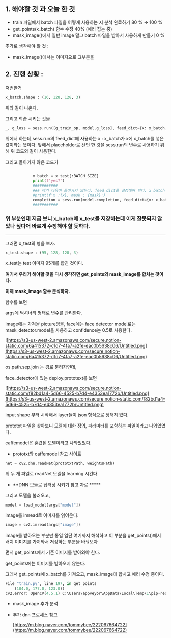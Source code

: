## 1. 해야할 것 과 오늘 한 것

- train 파일에서 batch 파일을 어떻게 사용하는 지 분석 완료하기 80 % → 100 %
- get_points(x_batch) 함수 수정 40% (에러 잡는 중)
- mask_image()에서 일반 image 말고 batch 파일을 받아서 사용하게 만들기 0 %

추가로 생각해야 할 것 :

- mask_image()에서는 이미지으로 그부분을

## 2. 진행 상황 :

저번한거

```python
x_batch.shape : (16, 128, 128, 3)
```

위와 같이 나온다.

그리고 학습 시키는 것을

```python
_, g_loss = sess.run([g_train_op, model.g_loss], feed_dict={x: x_batch, mask: mask_batch, is_training: True})
```

위에서 하는데,sess.run의 feed_dict에 사용하는 x : x_batch가 x에 x_batch를 넣은 값이라는 뜻이다. 앞에서 placeholder로 선언 한 것을 sess.run의 변수로 사용하기 위해 위 코드와 같이 사용한다.

그리고 돌아가지 않은 코드가

```python

            x_batch = x_test[:BATCH_SIZE]
            print(f'yes?')
            ###########
            ### 여기 다음이 돌아가지 않는다. feed dict를 설정해야 한다. x batch 자체가 이상한듯?
            #print(f'x :{x}, mask : {mask}')
            completion = sess.run(model.completion, feed_dict={x: x_batch, mask: mask_batch, is_training: False})
            ###########
```

### 위 부분인데 지금 보니 x_batch에 x_test를 저장하는데 이게 잘못되지 않았나 싶다어 바르게 수정해야 할 듯하다.

---

그러면 x_test의 형을 보자.

```python
x_test.shape : (95, 128, 128, 3)
```

x_test는 test 이미지 95개를 합친 것이다.

**여기서 우리가 해야할 것을 다시 생각하면 get_points와 mask_image를 합치는 것이다.**

**이제 mask_image 함수 분석하자.**

함수를 보면 

args에 딕셔너리 형태로 변수를 관리한다.

image에는 가져올 picture명을, face에는 face detector model로는 mask_detector.model을 사용하고 confidence는 0.5로 사용한다.

![https://s3-us-west-2.amazonaws.com/secure.notion-static.com/6a415372-c1d7-4fa7-a2fe-eac0b5638c06/Untitled.png](https://s3-us-west-2.amazonaws.com/secure.notion-static.com/6a415372-c1d7-4fa7-a2fe-eac0b5638c06/Untitled.png)

os.path.sep.join 는 경로 분리자인데, 

face_detector에 있는 deploy.prototext를 보면

![https://s3-us-west-2.amazonaws.com/secure.notion-static.com/f82bd1a4-5d66-4525-b7d4-e4353ea1772b/Untitled.png](https://s3-us-west-2.amazonaws.com/secure.notion-static.com/f82bd1a4-5d66-4525-b7d4-e4353ea1772b/Untitled.png)

input shape 부터 시작해서  layer들이 json 형식으로 정해져 있다. 

prototxt 파일을 찾아보니 모델에 대한 정의, 파라미터를 포함하는 파일이라고 나와있었다.

caffemodel은 훈련된 모델이라고 나와있었다.

- prototxt와 caffemodel 참고 사이트

```python
net = cv2.dnn.readNet(prototxtPath, weightsPath)
```

위 두 개 파일로 readNet 모델을 learning 시킨다 

- **DNN 모듈로 딥러닝 시키기 참고 자료 *****

그리고 모델을 불러오고,

```python
model = load_model(args["model"])
```

image를 imread로 이미지를 읽어온다.

```python
image = cv2.imread(args["image"])
```

image를 받아오는 부분만 통일 일단 여기까지 해석하고 이 부분을 get_points()에서 배치 이미지를 가져와서 저장하는 부분을 바꿔보자 

먼저 get_points에서 기존 이미지를 받아와야 한다.

get_points에는 이미지를 받아오지 않는다.

그래서 get_points에 x_batch를 가져오고, mask_image에 합치고 에러 수정 중이다.

```python
File "train.py", line 197, in get_points
    (104.0, 177.0, 123.0))
cv2.error: OpenCV(4.5.1) C:\Users\appveyor\AppData\Local\Temp\1\pip-req-build-vijyisc5\opencv\modules\dnn\src\dnn.cpp:381: error: (-215:Assertion failed) image.depth() == blob_.depth() in function 'cv::dnn::dnn4_v20201117::blobFromImages
```

- mask_image 추가 분석
- 추가 dnn 프로세스 참고

    [https://m.blog.naver.com/tommybee/222067664722](https://m.blog.naver.com/tommybee/222067664722)

